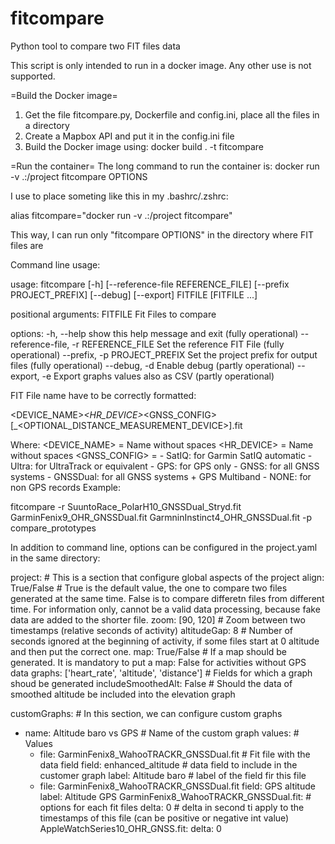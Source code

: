 # fitcompare
Python tool to compare two FIT files data

This script is only intended to run in a docker image. Any other use is not supported.

=Build the Docker image=
1. Get the file fitcompare.py, Dockerfile and config.ini, place all the files in a directory
2. Create a Mapbox API and put it in the config.ini file
3. Build the Docker image using: docker build . -t fitcompare

=Run the container=
The long command to run the container is:
docker run -v .:/project fitcompare OPTIONS

I use to place someting like this in my .bashrc/.zshrc:

alias fitcompare="docker run -v .:/project fitcompare" 

This way, I can run only "fitcompare OPTIONS" in the directory where FIT files are 

Command line usage: 

usage: fitcompare [-h] [--reference-file REFERENCE_FILE]
                     [--prefix PROJECT_PREFIX] [--debug] [--export]
                     FITFILE [FITFILE ...]
                     
positional arguments:
  FITFILE               Fit Files to compare

options:
  -h, --help            show this help message and exit (fully operational)
  --reference-file, -r REFERENCE_FILE 
                        Set the reference FIT File (fully operational)
  --prefix, -p PROJECT_PREFIX
                        Set the project prefix for output files (fully operational)
  --debug, -d           Enable debug (partly operational)
  --export, -e          Export graphs values also as CSV (partly operational)
  
FIT File name have to be correctly formatted:

<DEVICE_NAME>_<HR_DEVICE>_<GNSS_CONFIG>[_<OPTIONAL_DISTANCE_MEASUREMENT_DEVICE>].fit

Where:
<DEVICE_NAME> = Name without spaces
<HR_DEVICE> = Name without spaces
<GNSS_CONFIG> =  - SatIQ:    for Garmin SatIQ automatic
                 - Ultra:    for UltraTrack or equivalent
                 - GPS:      for GPS only
                 - GNSS:     for all GNSS systems
                 - GNSSDual: for all GNSS systems + GPS Multiband
                 - NONE:     for non GPS records
Example:

fitcompare -r SuuntoRace_PolarH10_GNSSDual_Stryd.fit GarminFenix9_OHR_GNSSDual.fit GarmninInstinct4_OHR_GNSSDual.fit -p compare_prototypes

In addition to command line, options can be configured in the project.yaml in the same directory:

project: # This is a section that configure global aspects of the project
  align: True/False # True is the default value, the one to compare two files generated at the same time. False is to compare differetn files from different time. For information only, cannot be a valid data processing, because fake data are added to the shorter file.
  zoom: [90, 120] # Zoom between two timestamps (relative seconds of activity)
  altitudeGap: 8  # Number of seconds ignored at the beginning of activity, if some files start at 0 altitude and then put the correct one.
  map: True/False # If a map should be generated. It is mandatory to put a map: False for activities without GPS data
  graphs: ['heart_rate', 'altitude', 'distance'] # Fields for which a graph shoud be generated
  includeSmoothedAlt: False # Should the data of smoothed altitude be included into the elevation graph
  
customGraphs: # In this section, we can configure custom graphs
  - name: Altitude baro vs GPS # Name of the custom graph
    values: # Values
      - file: GarminFenix8_WahooTRACKR_GNSSDual.fit # Fit file with the data field
        field: enhanced_altitude # data field to include in the customer graph
        label: Altitude baro # label of the field fir this file
      - file: GarminFenix8_WahooTRACKR_GNSSDual.fit 
        field: GPS altitude
        label: Altitude GPS
GarminFenix8_WahooTRACKR_GNSSDual.fit: # options for each fit files
  delta: 0 # delta in second ti apply to the timestamps of this file (can be positive or negative int value)
AppleWatchSeries10_OHR_GNSS.fit:
  delta: 0
